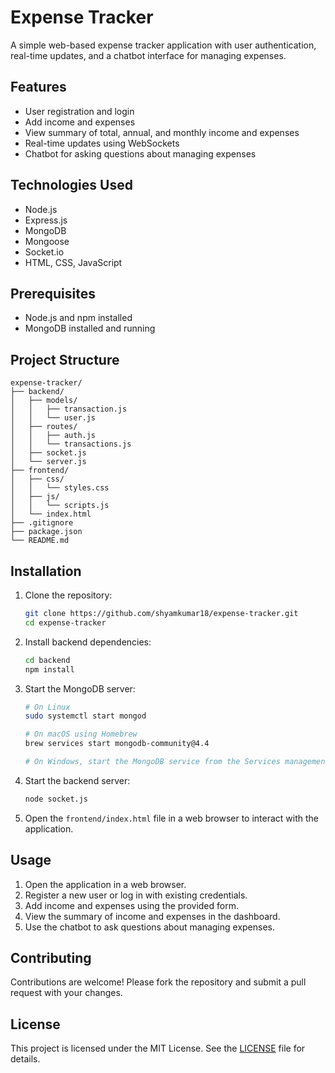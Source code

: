 # Expense Tracker

A simple web-based expense tracker application with user authentication, real-time updates, and a chatbot interface for managing expenses.

## Features

- User registration and login
- Add income and expenses
- View summary of total, annual, and monthly income and expenses
- Real-time updates using WebSockets
- Chatbot for asking questions about managing expenses

## Technologies Used

- Node.js
- Express.js
- MongoDB
- Mongoose
- Socket.io
- HTML, CSS, JavaScript

## Prerequisites

- Node.js and npm installed
- MongoDB installed and running

## Project Structure

```
expense-tracker/
├── backend/
│   ├── models/
│   │   ├── transaction.js
│   │   └── user.js
│   ├── routes/
│   │   ├── auth.js
│   │   └── transactions.js
│   ├── socket.js
│   └── server.js
├── frontend/
│   ├── css/
│   │   └── styles.css
│   ├── js/
│   │   └── scripts.js
│   └── index.html
├── .gitignore
├── package.json
└── README.md
```

## Installation

1. Clone the repository:
   ```sh
   git clone https://github.com/shyamkumar18/expense-tracker.git
   cd expense-tracker
   ```

2. Install backend dependencies:
   ```sh
   cd backend
   npm install
   ```

3. Start the MongoDB server:
   ```sh
   # On Linux
   sudo systemctl start mongod

   # On macOS using Homebrew
   brew services start mongodb-community@4.4

   # On Windows, start the MongoDB service from the Services management console
   ```

4. Start the backend server:
   ```sh
   node socket.js
   ```

5. Open the `frontend/index.html` file in a web browser to interact with the application.

## Usage

1. Open the application in a web browser.
2. Register a new user or log in with existing credentials.
3. Add income and expenses using the provided form.
4. View the summary of income and expenses in the dashboard.
5. Use the chatbot to ask questions about managing expenses.

## Contributing

Contributions are welcome! Please fork the repository and submit a pull request with your changes.

## License

This project is licensed under the MIT License. See the [LICENSE](LICENSE) file for details.